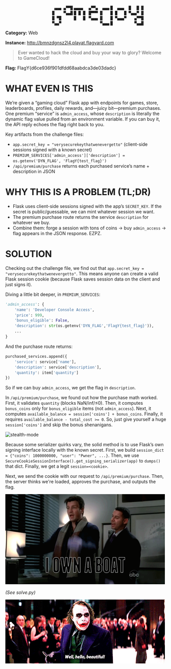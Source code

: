 ```
                     ▗▄▄▖▗▞▀▜▌▄▄▄▄  ▗▞▀▚▖ ▗▄▄▖█  ▄▄▄  █  ▐▌▐▌
                    ▐▌   ▝▚▄▟▌█ █ █ ▐▛▀▀▘▐▌   █ █   █ ▀▄▄▞▘▐▌
                    ▐▌▝▜▌     █   █ ▝▚▄▄▖▐▌   █ ▀▄▄▄▀   ▗▞▀▜▌
                    ▝▚▄▞▘                ▝▚▄▄▖█         ▝▚▄▟▌
```

**Category:** Web
<!-- **Level:** Easy -->
**Instance:** http://bmnzdgnsz2l4.playat.flagyard.com
> Ever wanted to hack the cloud and buy your way to glory? Welcome to GameCloud!

**Flag:** FlagY{d6ce936f901dfdd68aabdca3de03dadc}

# WHAT EVEN IS THIS

We’re given a “gaming cloud” Flask app with endpoints for games, store, leaderboards, profiles, daily rewards, and—juicy bit—premium purchases. One premium “service” is `admin_access`, whose `description` is literally the dynamic flag value pulled from an environment variable. If you can buy it, the API reply echoes the flag right back to you.

Key artifacts from the challenge files:

- `app.secret_key = "verysecurekeythatwenevergetto"` (client-side sessions signed with a known secret)
- `PREMIUM_SERVICES['admin_access']['description'] = os.getenv('DYN_FLAG', 'FlagY{test_flag}')`
- `/api/premium/purchase` returns each purchased service’s name + description in JSON

# WHY THIS IS A PROBLEM (TL;DR)

- Flask uses client-side sessions signed with the app’s `SECRET_KEY`. If the secret is public/guessable, we can mint whatever session we want.
- The premium purchase route returns the service `description` for whatever we buy.
- Combine them: forge a session with tons of coins → buy `admin_access` → flag appears in the JSON response. EZPZ.

# SOLUTION

Checking out the challenge file, we find out that `app.secret_key = "verysecurekeythatwenevergetto"`. This means anyone can create a valid Flask session cookie (because Flask saves session data on the client and just signs it).

Diving a little bit deeper, in `PREMIUM_SERVICES`:

```python
'admin_access': {
    'name': 'Developer Console Access',
    'price': 999,
    'bonus_eligible': False,
    'description': str(os.getenv('DYN_FLAG','FlagY{test_flag}')),
    ...
}
```

And the purchase route returns:

```python
purchased_services.append({
    'service': service['name'],
    'description': service['description'],
    'quantity': item['quantity']
})
```

So if we can buy `admin_access`, we get the flag in `description`.

In `/api/premium/purchase`, we found out how the purchase math worked. First, it validates `quantity` (blocks NaN/inf/≤0). Then, it computes `bonus_coins` only for `bonus_eligible` items (not `admin_access`). Next, it computes `available_balance = session['coins'] + bonus_coins`. Finally, it requires `available_balance - total_cost >= 0`. So, just give yourself a huge `session['coins']` and skip the bonus shenanigans.

![stealth-mode](/assets/images/stealth-mode.gif)

Because some serializer quirks vary, the solid method is to use Flask’s own signing interface locally with the known secret. First, we build `session_dict = {"coins": 1000000000, "user": "Pwner", ...}`. Then, we use `SecureCookieSessionInterface().get_signing_serializer(app)` to `dumps()` that dict. Finally, we get a legit `session=<cookie>`.

Next, we send the cookie with our request to `/api/premium/purchase`. Then, the server thinks we're loaded, approves the purchase, and outputs the flag.

![i-own-a-boat](/assets/images/i-own-a-boat.gif)

*(See solve.py)*

![well-hello-beautiful](/assets/images/well-hello-beautiful.gif)